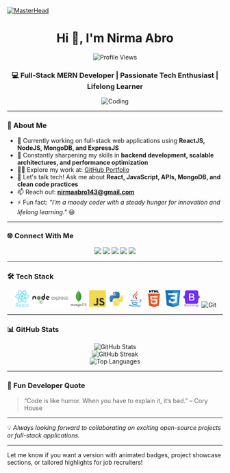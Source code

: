 [![MasterHead](https://i.pinimg.com/originals/4c/44/39/4c443992f6106654fc270b3ca708d29e.png)](https://i.pinimg.com/originals/4c/44/39/4c443992f6106654fc270b3ca708d29e.png)

<h1 align="center">Hi 👋, I'm Nirma Abro</h1>

<p align="center">
  <img src="https://komarev.com/ghpvc/?username=nirmaabro&label=Profile%20Views&color=0e75b6&style=flat" alt="Profile Views" />
</p>

<h3 align="center">💻 Full-Stack MERN Developer | Passionate Tech Enthusiast | Lifelong Learner</h3>

<p align="center">
  <img src="https://media.giphy.com/media/v1.Y2lkPTc5MGI3NjExMnE4ZHBsdnQ5ZjJ6dTdwNHZienYzeW56OTZsYTk0MWhoMGVxM3k0MCZlcD12MV9pbnRlcm5hbF9naWZfYnlfaWQmY3Q9Zw/qfiP3gjBmTvPFTT1Fx/giphy.gif" alt="Coding" width="400" />
</p>

---

### 🚀 About Me

- 🔭 Currently working on full-stack web applications using **ReactJS, NodeJS, MongoDB, and ExpressJS**
- 🌱 Constantly sharpening my skills in **backend development, scalable architectures, and performance optimization**
- 👩‍💻 Explore my work at: [GitHub Portfolio](https://github.com/NirmaAbro/Nirma-Abro)
- 💬 Let's talk tech! Ask me about **React, JavaScript, APIs, MongoDB, and clean code practices**
- 📫 Reach out: **nirmaabro143@gmail.com**
- ⚡ Fun fact: _"I’m a moody coder with a steady hunger for innovation and lifelong learning."_ 😄

---

### 🌐 Connect With Me

<p align="center">
  <a href="https://linkedin.com/in/nirmaabro" target="_blank"><img src="https://img.icons8.com/color/48/000000/linkedin.png" width="35"/></a>
  <a href="https://twitter.com/nirmaabro" target="_blank"><img src="https://img.icons8.com/color/48/000000/twitter-squared.png" width="35"/></a>
  <a href="https://kaggle.com/nirmaabro" target="_blank"><img src="https://img.icons8.com/ios-filled/50/000000/kaggle.png" width="35"/></a>
  <a href="https://www.facebook.com/profile.php?id=100075848754894" target="_blank"><img src="https://img.icons8.com/fluency/48/facebook-new.png" width="35"/></a>
  <a href="https://instagram.com/nirmaabro" target="_blank"><img src="https://img.icons8.com/fluency/48/instagram-new.png" width="35"/></a>
</p>

---

### 🛠️ Tech Stack

<p align="center">
  <img src="https://raw.githubusercontent.com/devicons/devicon/master/icons/react/react-original-wordmark.svg" alt="React" width="40" height="40"/> 
  <img src="https://raw.githubusercontent.com/devicons/devicon/master/icons/nodejs/nodejs-original-wordmark.svg" alt="Node.js" width="40" height="40"/> 
  <img src="https://raw.githubusercontent.com/devicons/devicon/master/icons/express/express-original-wordmark.svg" alt="Express.js" width="40" height="40"/> 
  <img src="https://raw.githubusercontent.com/devicons/devicon/master/icons/mongodb/mongodb-original-wordmark.svg" alt="MongoDB" width="40" height="40"/> 
  <img src="https://raw.githubusercontent.com/devicons/devicon/master/icons/javascript/javascript-original.svg" alt="JavaScript" width="40" height="40"/> 
  <img src="https://raw.githubusercontent.com/devicons/devicon/master/icons/python/python-original.svg" alt="Python" width="40" height="40"/> 
  <img src="https://raw.githubusercontent.com/devicons/devicon/master/icons/java/java-original.svg" alt="Java" width="40" height="40"/> 
  <img src="https://raw.githubusercontent.com/devicons/devicon/master/icons/html5/html5-original-wordmark.svg" alt="HTML5" width="40" height="40"/> 
  <img src="https://raw.githubusercontent.com/devicons/devicon/master/icons/css3/css3-original.svg" alt="CSS3" width="40" height="40"/> 
  <img src="https://raw.githubusercontent.com/devicons/devicon/master/icons/bootstrap/bootstrap-plain-wordmark.svg" alt="Bootstrap" width="40" height="40"/> 
  <img src="https://www.vectorlogo.zone/logos/git-scm/git-scm-icon.svg" alt="Git" width="40" height="40"/>
</p>

---

### 📊 GitHub Stats

<p align="center">
  <img src="https://github-readme-stats.vercel.app/api?username=nirmaabro&show_icons=true&theme=dark&hide_border=true" alt="GitHub Stats"/>
  <br>
  <img src="https://github-readme-streak-stats.herokuapp.com/?user=nirmaabro&theme=dark&hide_border=true" alt="GitHub Streak"/>
  <br>
  <img src="https://github-readme-stats.vercel.app/api/top-langs/?username=nirmaabro&layout=compact&theme=dark&hide_border=true" alt="Top Languages"/>
</p>

---

### 🧠 Fun Developer Quote

> “Code is like humor. When you have to explain it, it’s bad.” – Cory House

---

💡 _Always looking forward to collaborating on exciting open-source projects or full-stack applications._

---

Let me know if you want a version with animated badges, project showcase sections, or tailored highlights for job recruiters!

